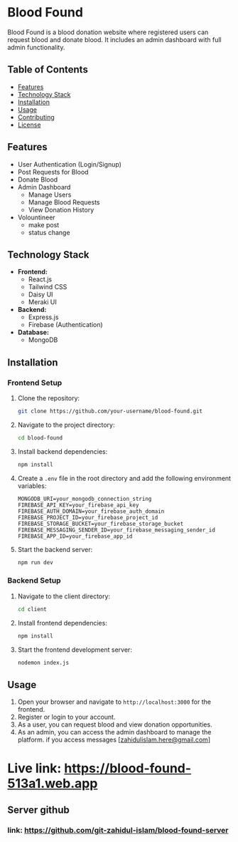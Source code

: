 # Blood Found

Blood Found is a blood donation website where registered users can request blood and donate blood. It includes an admin dashboard with full admin functionality.

## Table of Contents
- [Features](#features)
- [Technology Stack](#technology-stack)
- [Installation](#installation)
- [Usage](#usage)
- [Contributing](#contributing)
- [License](#license)

## Features
- User Authentication (Login/Signup)
- Post Requests for Blood
- Donate Blood
- Admin Dashboard
  - Manage Users
  - Manage Blood Requests
  - View Donation History
- Volountineer 
  - make post
  - status change

## Technology Stack
- **Frontend:**
  - React.js
  - Tailwind CSS
  - Daisy UI
  - Meraki UI
- **Backend:**
  - Express.js
  - Firebase (Authentication)
- **Database:**
  - MongoDB

## Installation
### Frontend Setup
1. Clone the repository:
    ```bash
    git clone https://github.com/your-username/blood-found.git
    ```
2. Navigate to the project directory:
    ```bash
    cd blood-found
    ```
3. Install backend dependencies:
    ```bash
    npm install
    ```
4. Create a `.env` file in the root directory and add the following environment variables:
    ```env
    MONGODB_URI=your_mongodb_connection_string
    FIREBASE_API_KEY=your_firebase_api_key
    FIREBASE_AUTH_DOMAIN=your_firebase_auth_domain
    FIREBASE_PROJECT_ID=your_firebase_project_id
    FIREBASE_STORAGE_BUCKET=your_firebase_storage_bucket
    FIREBASE_MESSAGING_SENDER_ID=your_firebase_messaging_sender_id
    FIREBASE_APP_ID=your_firebase_app_id
    ```
5. Start the backend server:
    ```bash
    npm run dev
    ```

### Backend Setup
1. Navigate to the client directory:
    ```bash
    cd client
    ```
2. Install frontend dependencies:
    ```bash
    npm install
    ```
3. Start the frontend development server:
    ```bash
    nodemon index.js
    ```

## Usage
1. Open your browser and navigate to `http://localhost:3000` for the frontend.
2. Register or login to your account.
3. As a user, you can request blood and view donation opportunities.
4. As an admin, you can access the admin dashboard to manage the platform. if you access messages 
    [zahidulislam.here@gmail.com]

# Live link: https://blood-found-513a1.web.app 

## Server github
### link: https://github.com/git-zahidul-islam/blood-found-server
